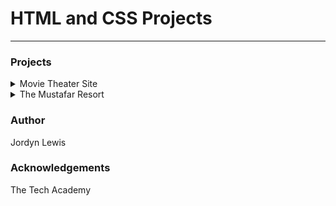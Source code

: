 # HTML and CSS Projects #

-----

### Projects ###

<details>
  <summary>Movie Theater Site</summary>
  <p> This one-paged website was built using Bootsrap 4 and it includes many of the available Bootstrap components. It has a navigation bar, a simple form, and image       containers.</p>
  </details>

<details>
  <summary>The Mustafar Resort</summary>
  <p> TThis single-paged site is an example of a homepage for an imaginary space resort. It has menu animation, such as a tranparent hover effect and gallery animation     to inclue text overlay and image resizing when hovered over. The form has added effects to include box shadow effects when hovering over the user input fields and the   submit button .</p>
 </details>
 
 
 ### Author ###
 
 Jordyn Lewis
 
 ### Acknowledgements ###
 
 The Tech Academy
